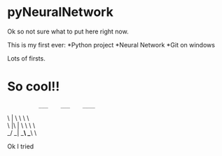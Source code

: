# pyNeuralNetwork

Ok so not sure what to put here right now.

This is my first ever:
*Python project
*Neural Network
*Git on windows

Lots of firsts.

# So cool!!

              ___    ___    ____
\         |  \   \  \   \     \
 \   |\  |   \   \  \   \     \
  \_/  _|    \___\  \___\     \


  Ok I tried
